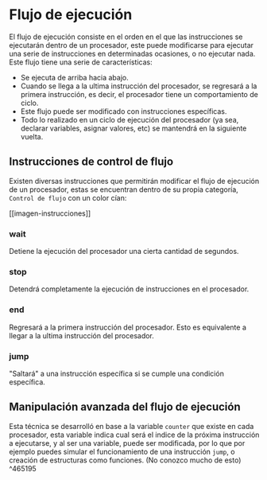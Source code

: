 # Flujo de ejecución

El flujo de ejecución consiste en el orden en el que las instrucciones se ejecutarán dentro de un procesador, este puede modificarse para ejecutar una serie de instrucciones en determinadas ocasiones, o no ejecutar nada. Este flujo tiene una serie de características:

* Se ejecuta de arriba hacia abajo.
* Cuando se llega a la ultima instrucción del procesador, se regresará a la primera instrucción, es decir, el procesador tiene un comportamiento de ciclo.
* Este flujo puede ser modificado con instrucciones específicas.
* Todo lo realizado en un ciclo de ejecución del procesador (ya sea, declarar variables, asignar valores, etc) se mantendrá en la siguiente vuelta.

## Instrucciones de control de flujo

Existen diversas instrucciones que permitirán modificar el flujo de ejecución de un procesador, estas se encuentran dentro de su propia categoría, `Control de flujo` con un color cían:

[[imagen-instrucciones]]
### wait

Detiene la ejecución del procesador una cierta cantidad de segundos.
### stop

Detendrá completamente la ejecución de instrucciones en el procesador.
### end

Regresará a la primera instrucción del procesador. Esto es equivalente a llegar a la ultima instrucción del procesador.
### jump

"Saltará" a una instrucción específica si se cumple una condición específica.

## Manipulación avanzada del flujo de ejecución

Esta técnica se desarrolló en base a la variable `counter` que existe en cada procesador, esta variable indica cual será el indice de la próxima instrucción a ejecutarse, y al ser una variable, puede ser modificada, por lo que por ejemplo puedes simular el funcionamiento de una instrucción `jump`, o creación de estructuras como funciones. (No conozco mucho de esto) ^465195